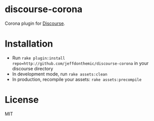 discourse-corona
======================

Corona plugin for [Discourse](http://discourse.org).

Installation
============

* Run `rake plugin:install repo=http://github.com/jeffdonthemic/discourse-corona` in your discourse directory
* In development mode, run `rake assets:clean`
* In production, recompile your assets: `rake assets:precompile`

License
=======
MIT
